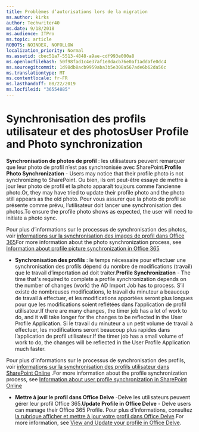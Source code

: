 ```yaml
---
title: Problèmes d’autorisations lors de la migration
ms.author: kirks
author: Techwriter40
ms.date: 9/18/2018
ms.audience: ITPro
ms.topic: article
ROBOTS: NOINDEX, NOFOLLOW
localization_priority: Normal
ms.assetid: cbec51a7-5513-4848-a9ae-cdf993e000a8
ms.openlocfilehash: 50f98fad1c4e37af1e8dacb76e0af1addafe0dc4
ms.sourcegitcommit: 1d98db8acb9959aba3b5e308a567ade6b62da56c
ms.translationtype: MT
ms.contentlocale: fr-FR
ms.lasthandoff: 08/22/2019
ms.locfileid: "36554885"
---
```

# <a name="user-profile-and-photo-synchronization"></a><span data-ttu-id="2efec-102">Synchronisation des profils utilisateur et des photos</span><span class="sxs-lookup"><span data-stu-id="2efec-102">User Profile and Photo synchronization</span></span>

 <span data-ttu-id="2efec-103">**Synchronisation de photos de profil** : les utilisateurs peuvent remarquer que leur photo de profil n’est pas synchronisée avec SharePoint.</span><span class="sxs-lookup"><span data-stu-id="2efec-103">**Profile Photo Synchronization** - Users may notice that their profile photo is not synchronizing to SharePoint.</span></span> <span data-ttu-id="2efec-104">Ou bien, ils ont peut-être essayé de mettre à jour leur photo de profil et la photo apparaît toujours comme l’ancienne photo.</span><span class="sxs-lookup"><span data-stu-id="2efec-104">Or, they may have tried to update their profile photo and the photo still appears as the old photo.</span></span> <span data-ttu-id="2efec-105">Pour vous assurer que la photo de profil se présente comme prévu, l’utilisateur doit lancer une synchronisation des photos.</span><span class="sxs-lookup"><span data-stu-id="2efec-105">To ensure the profile photo shows as expected, the user will need to initiate a photo sync.</span></span> 
  
<span data-ttu-id="2efec-106">Pour plus d’informations sur le processus de synchronisation des photos, voir [informations sur la synchronisation des images de profil dans Office 365](https://go.microsoft.com/fwlink/?linkid=2022634)</span><span class="sxs-lookup"><span data-stu-id="2efec-106">For more information about the photo synchronization process, see [Information about profile picture synchronization in Office 365](https://go.microsoft.com/fwlink/?linkid=2022634)</span></span>
  
- <span data-ttu-id="2efec-107">**Synchronisation des profils** : le temps nécessaire pour effectuer une synchronisation des profils dépend du nombre de modifications (travail) que le travail d’importation ad doit traiter.</span><span class="sxs-lookup"><span data-stu-id="2efec-107">**Profile Synchronization** - The time that's required to complete a profile synchronization depends on the number of changes (work) the AD Import Job has to process.</span></span> <span data-ttu-id="2efec-108">S’il existe de nombreuses modifications, le travail du minuteur a beaucoup de travail à effectuer, et les modifications apportées seront plus longues pour que les modifications soient reflétées dans l’application de profil utilisateur.</span><span class="sxs-lookup"><span data-stu-id="2efec-108">If there are many changes, the timer job has a lot of work to do, and it will take longer for the changes to be reflected in the User Profile Application.</span></span> <span data-ttu-id="2efec-109">Si le travail du minuteur a un petit volume de travail à effectuer, les modifications seront beaucoup plus rapides dans l’application de profil utilisateur.</span><span class="sxs-lookup"><span data-stu-id="2efec-109">If the timer job has a small volume of work to do, the changes will be reflected in the User Profile Application much faster.</span></span> 
  
<span data-ttu-id="2efec-110">Pour plus d’informations sur le processus de synchronisation des profils, voir [informations sur la synchronisation des profils utilisateur dans SharePoint Online](https://go.microsoft.com/fwlink/?linkid=2022639) .</span><span class="sxs-lookup"><span data-stu-id="2efec-110">For more information about the profile synchronization process, see [Information about user profile synchronization in SharePoint Online](https://go.microsoft.com/fwlink/?linkid=2022639)</span></span>
    
- <span data-ttu-id="2efec-111">**Mettre à jour le profil dans Office Delve** -Delve les utilisateurs peuvent gérer leur profil Office 365.</span><span class="sxs-lookup"><span data-stu-id="2efec-111">**Update Profile in Office Delve** - Delve users can manage their Office 365 Profile.</span></span> <span data-ttu-id="2efec-112">Pour plus d’informations, consultez [la rubrique afficher et mettre à jour votre profil dans Office Delve](https://support.office.com/article/View-and-update-your-profile-in-Office-Delve-4e84343b-eedf-45a1-aeb9-8627ccca14ba).</span><span class="sxs-lookup"><span data-stu-id="2efec-112">For more information, see [View and Update your profile in Office Delve](https://support.office.com/article/View-and-update-your-profile-in-Office-Delve-4e84343b-eedf-45a1-aeb9-8627ccca14ba).</span></span>
    

